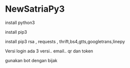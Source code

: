 # NewSatriaPy3

install python3

install pip3

install pip3 rsa , requests , thrift,bs4,gtts,googletrans,linepy

Versi login ada 3 versi.. email.. qr dan token

gunakan bot dengan bijak
